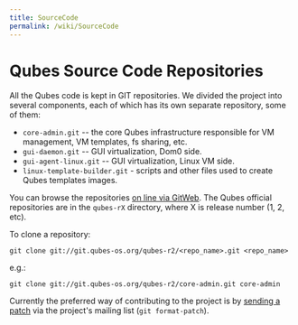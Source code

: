 ```yaml
---
title: SourceCode
permalink: /wiki/SourceCode
---
```


Qubes Source Code Repositories
==============================

All the Qubes code is kept in GIT repositories. We divided the project into several components, each of which has its own separate repository, some of them:

-   `core-admin.git` -- the core Qubes infrastructure responsible for VM management, VM templates, fs sharing, etc.
-   `gui-daemon.git` -- GUI virtualization, Dom0 side.
-   `gui-agent-linux.git` -- GUI virtualization, Linux VM side.
-   `linux-template-builder.git` - scripts and other files used to create Qubes templates images.

You can browse the repositories [​on line via GitWeb](http://git.qubes-os.org/gitweb/). The Qubes official repositories are in the `qubes-rX` directory, where X is release number (1, 2, etc).

To clone a repository:

``` {.wiki}
git clone git://git.qubes-os.org/qubes-r2/<repo_name>.git <repo_name>
```

e.g.:

``` {.wiki}
git clone git://git.qubes-os.org/qubes-r2/core-admin.git core-admin
```

Currently the preferred way of contributing to the project is by [sending a patch](/wiki/DevelFaq#Q:HowdoIsubmitapatch) via the project's mailing list (`git format-patch`).
